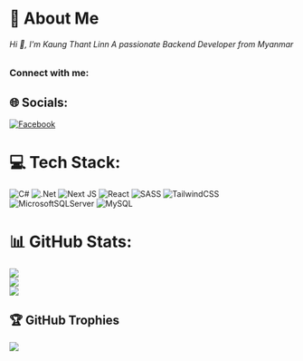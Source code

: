 # 💫 About Me
<h6>Hi 👋, I'm Kaung Thant Linn A passionate Backend Developer from Myanmar</h3>

<h3 align="left">Connect with me:</h3>
<p align="left">
</p>




## 🌐 Socials:
[![Facebook](https://img.shields.io/badge/Facebook-%231877F2.svg?logo=Facebook&logoColor=white)](https://facebook.com/https://www.facebook.com/kaung.thantlinn.96?mibextid=ZbWKwL) 

# 💻 Tech Stack:
![C#](https://img.shields.io/badge/c%23-%23239120.svg?style=for-the-badge&logo=csharp&logoColor=white) ![.Net](https://img.shields.io/badge/.NET-5C2D91?style=for-the-badge&logo=.net&logoColor=white) ![Next JS](https://img.shields.io/badge/Next-black?style=for-the-badge&logo=next.js&logoColor=white) ![React](https://img.shields.io/badge/react-%2320232a.svg?style=for-the-badge&logo=react&logoColor=%2361DAFB) ![SASS](https://img.shields.io/badge/SASS-hotpink.svg?style=for-the-badge&logo=SASS&logoColor=white) ![TailwindCSS](https://img.shields.io/badge/tailwindcss-%2338B2AC.svg?style=for-the-badge&logo=tailwind-css&logoColor=white) ![MicrosoftSQLServer](https://img.shields.io/badge/Microsoft%20SQL%20Server-CC2927?style=for-the-badge&logo=microsoft%20sql%20server&logoColor=white) ![MySQL](https://img.shields.io/badge/mysql-4479A1.svg?style=for-the-badge&logo=mysql&logoColor=white)
# 📊 GitHub Stats:
![](https://github-readme-stats.vercel.app/api?username=kaungthantlinn-coding&theme=radical&hide_border=false&include_all_commits=false&count_private=false)<br/>
![](https://github-readme-streak-stats.herokuapp.com/?user=kaungthantlinn-coding&theme=radical&hide_border=false)<br/>
![](https://github-readme-stats.vercel.app/api/top-langs/?username=kaungthantlinn-coding&theme=radical&hide_border=false&include_all_commits=false&count_private=false&layout=compact)
## 🏆 GitHub Trophies
![](https://github-profile-trophy.vercel.app/?username=kaungthantlinn-coding&theme=radical&no-frame=false&no-bg=false&margin-w=4)

<!-- Proudly created with GPRM ( https://gprm.itsvg.in ) -->
